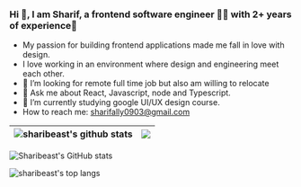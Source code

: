
### Hi 👋, I am Sharif, a frontend software engineer 👨‍💻 with 2+ years of experience🚀

- My passion for building frontend applications made me fall in love with design.
- I love working in an environment where design and engineering meet each other.
- 🤔 I’m looking for remote full time job but also am willing to relocate
- 💬 Ask me about React, Javascript, node and Typescript.
- 🌱 I’m currently studying google UI/UX design course.
- How to reach me: [sharifally0903@gmail.com](mailto:sharifally0903@gmail.com)




| <img align="center" src="https://github-readme-stats.vercel.app/api?username=sharibeast&show_icons=true&include_all_commits=true&theme=dark&hide_border=true" alt="sharibeast's github stats" /> | <img align="center" src="https://github-readme-stats.vercel.app/api/top-langs/?username=sharibeast&layout=compact&theme=dark&hide_border=true&hide=html,handlebars,css,pug,sass "/> |
| ------------- | ------------- |

![Sharibeast's GitHub stats](https://github-readme-stats.vercel.app/api?username=sharibeast&theme=dark&show_icons=true)

![sharibeast's top langs](https://github-readme-stats.vercel.app/api/top-langs/?username=sharibeast&card_width=445&hide=html,handlebars,css,pug,sass&langs_count=8&layout=compact&title_color=5A67D8&icon_color=5A67D8&text_color=374151&bg_color=ffffff)
